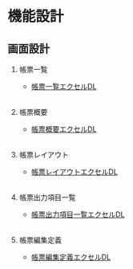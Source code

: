 # 機能設計
## 画面設計

1. 帳票一覧<br>
   * [帳票一覧エクセルDL](./帳票一覧.xlsx)<br><br>

2. 帳票概要<br>
   * [帳票概要エクセルDL](./帳票概要.xlsx)<br><br>

3. 帳票レイアウト<br>
   * [帳票レイアウトエクセルDL](./帳票レイアウト.xlsx)<br><br>

4. 帳票出力項目一覧<br>
   * [帳票出力項目一覧エクセルDL](./帳票出力項目一覧.xlsx)<br><br>

5. 帳票編集定義<br>
   * [帳票編集定義エクセルDL](./帳票編集定義.xlsx)<br><br>
